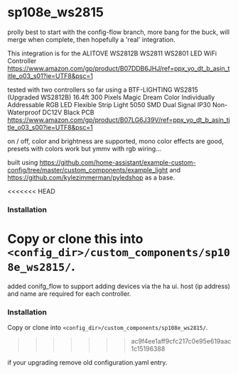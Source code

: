 # sp108e_ws2815

prolly best to start with the config-flow branch, more bang for the buck, will merge when
complete, then hopefully a 'real' integration.

This integration is for the ALITOVE WS2812B WS2811 WS2801 LED WiFi Controller
https://www.amazon.com/gp/product/B07DDB6JHJ/ref=ppx_yo_dt_b_asin_title_o03_s01?ie=UTF8&psc=1

tested with two controllers so far using a BTF-LIGHTING WS2815 (Upgraded WS2812B) 16.4ft 300
Pixels Magic Dream Color Individually Addressable RGB LED Flexible Strip Light 5050 SMD Dual
Signal IP30 Non-Waterproof DC12V Black PCB
https://www.amazon.com/gp/product/B07LG6J39V/ref=ppx_yo_dt_b_asin_title_o03_s00?ie=UTF8&psc=1

on / off, color and brightness are supported, mono color effects are good,
presets with colors work but ymmv with rgb wiring...

built using https://github.com/home-assistant/example-custom-config/tree/master/custom_components/example_light
and https://github.com/kylezimmerman/pyledshop as a base.

<<<<<<< HEAD

### Installation

Copy or clone this into `<config_dir>/custom_components/sp108e_ws2815/`.
=======
added conifg_flow to support adding devices via the ha ui. host (ip address) and name are required
for each controller.

### Installation

Copy or clone into `<config_dir>/custom_components/sp108e_ws2815/`.
>>>>>>> ac9f4ee1aff9cfc217c0e95e619aac1c15196388

if your upgrading remove old configuration.yaml entry.
